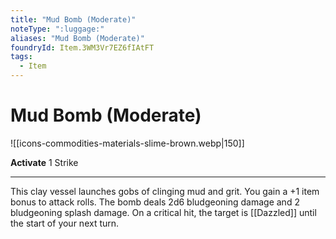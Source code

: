 ```yaml
---
title: "Mud Bomb (Moderate)"
noteType: ":luggage:"
aliases: "Mud Bomb (Moderate)"
foundryId: Item.3WM3Vr7EZ6fIAtFT
tags:
  - Item
---
```


# Mud Bomb (Moderate)
![[icons-commodities-materials-slime-brown.webp|150]]

**Activate** 1 Strike

* * *

This clay vessel launches gobs of clinging mud and grit. You gain a +1 item bonus to attack rolls. The bomb deals 2d6 bludgeoning damage and 2 bludgeoning splash damage. On a critical hit, the target is [[Dazzled]] until the start of your next turn.
